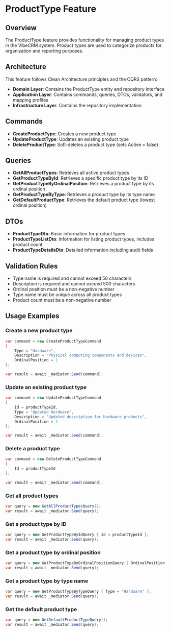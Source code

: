 # ProductType Feature

## Overview
The ProductType feature provides functionality for managing product types in the VibeCRM system. Product types are used to categorize products for organization and reporting purposes.

## Architecture
This feature follows Clean Architecture principles and the CQRS pattern:

- **Domain Layer**: Contains the ProductType entity and repository interface
- **Application Layer**: Contains commands, queries, DTOs, validators, and mapping profiles
- **Infrastructure Layer**: Contains the repository implementation

## Commands
- **CreateProductType**: Creates a new product type
- **UpdateProductType**: Updates an existing product type
- **DeleteProductType**: Soft-deletes a product type (sets Active = false)

## Queries
- **GetAllProductTypes**: Retrieves all active product types
- **GetProductTypeById**: Retrieves a specific product type by its ID
- **GetProductTypeByOrdinalPosition**: Retrieves a product type by its ordinal position
- **GetProductTypeByType**: Retrieves a product type by its type name
- **GetDefaultProductType**: Retrieves the default product type (lowest ordinal position)

## DTOs
- **ProductTypeDto**: Basic information for product types
- **ProductTypeListDto**: Information for listing product types, includes product count
- **ProductTypeDetailsDto**: Detailed information including audit fields

## Validation Rules
- Type name is required and cannot exceed 50 characters
- Description is required and cannot exceed 500 characters
- Ordinal position must be a non-negative number
- Type name must be unique across all product types
- Product count must be a non-negative number

## Usage Examples

### Create a new product type
```csharp
var command = new CreateProductTypeCommand
{
    Type = "Hardware",
    Description = "Physical computing components and devices",
    OrdinalPosition = 1
};

var result = await _mediator.Send(command);
```

### Update an existing product type
```csharp
var command = new UpdateProductTypeCommand
{
    Id = productTypeId,
    Type = "Updated Hardware",
    Description = "Updated description for hardware products",
    OrdinalPosition = 2
};

var result = await _mediator.Send(command);
```

### Delete a product type
```csharp
var command = new DeleteProductTypeCommand
{
    Id = productTypeId
};

var result = await _mediator.Send(command);
```

### Get all product types
```csharp
var query = new GetAllProductTypesQuery();
var result = await _mediator.Send(query);
```

### Get a product type by ID
```csharp
var query = new GetProductTypeByIdQuery { Id = productTypeId };
var result = await _mediator.Send(query);
```

### Get a product type by ordinal position
```csharp
var query = new GetProductTypeByOrdinalPositionQuery { OrdinalPosition = 1 };
var result = await _mediator.Send(query);
```

### Get a product type by type name
```csharp
var query = new GetProductTypeByTypeQuery { Type = "Hardware" };
var result = await _mediator.Send(query);
```

### Get the default product type
```csharp
var query = new GetDefaultProductTypeQuery();
var result = await _mediator.Send(query);
```
